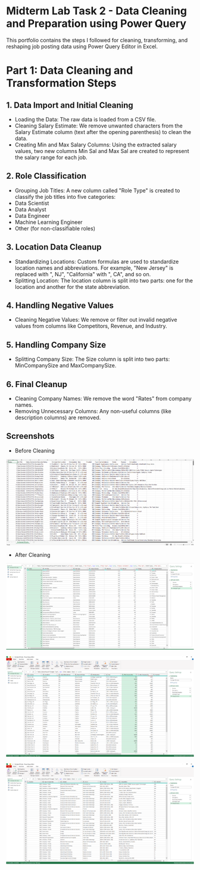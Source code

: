# Midterm Lab Task 2 - Data Cleaning and Preparation using Power Query
This portfolio contains the steps I followed for cleaning, transforming, and reshaping job posting data using Power Query Editor in Excel.

# Part 1: Data Cleaning and Transformation Steps

## 1. Data Import and Initial Cleaning
- Loading the Data: The raw data is loaded from a CSV file.
- Cleaning Salary Estimate: We remove unwanted characters from the Salary Estimate column (text after the opening parenthesis) to clean the data.
- Creating Min and Max Salary Columns: Using the extracted salary values, two new columns Min Sal and Max Sal are created to represent the salary range for each job.

## 2. Role Classification
- Grouping Job Titles: A new column called "Role Type" is created to classify the job titles into five categories:
- Data Scientist
- Data Analyst
- Data Engineer
- Machine Learning Engineer
- Other (for non-classifiable roles)

## 3. Location Data Cleanup
- Standardizing Locations: Custom formulas are used to standardize location names and abbreviations. For example, "New Jersey" is replaced with ", NJ", "California" with ", CA", and so on.
- Splitting Location: The location column is split into two parts: one for the location and another for the state abbreviation.

## 4. Handling Negative Values
- Cleaning Negative Values: We remove or filter out invalid negative values from columns like Competitors, Revenue, and Industry.

## 5. Handling Company Size
- Splitting Company Size: The Size column is split into two parts: MinCompanySize and MaxCompanySize.

## 6. Final Cleanup
- Cleaning Company Names: We remove the word "Rates" from company names.
- Removing Unnecessary Columns: Any non-useful columns (like description columns) are removed.

## Screenshots

- Before Cleaning

![image alt](https://github.com/CarlosA012/EDM-Portfolio/blob/5528199dcd6c8022b6bd97167e4a797b7e081f6f/Midterm%20Lab%20Task%202/images/raw%20data.png)

- After Cleaning

![image alt](https://github.com/CarlosA012/EDM-Portfolio/blob/50d70db1f0974bb826213bbf4b78e7f66858d6c0/Midterm%20Lab%20Task%202/images/Unclean%20DS%20Jobs.png)

![image alt](https://github.com/CarlosA012/EDM-Portfolio/blob/5a4647d1557285a89768a75115f450f32e3dadd1/Midterm%20Lab%20Task%202/images/Unclean%20DS%20Jobs%202.png)

![image alt](https://github.com/CarlosA012/EDM-Portfolio/blob/bed38cb17fb84615615af6fc29d7e535dc1dbfdb/Midterm%20Lab%20Task%202/images/Unclean%20DS%20Jobs%203.png)
